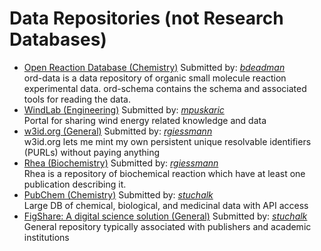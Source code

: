 # Data Repositories (not Research Databases)

<ul id='list'>
<li><a href="https://github.com/open-reaction-database" target="_blank">Open Reaction Database (Chemistry)</a> Submitted by: <em><a href="https://github.com/bdeadman">bdeadman</a></em><br/>ord-data is a data repository of organic small molecule reaction experimental data. ord-schema contains the schema and associated tools for reading the data.</li>
<li><a href="https://windlab.hlrs.de/" target="_blank">WindLab (Engineering)</a> Submitted by: <em><a href="https://github.com/mpuskaric">mpuskaric</a></em><br/>Portal for sharing wind energy related knowledge and data</li>
<li><a href="https://github.com/perma-id/w3id.org" target="_blank">w3id.org (General)</a> Submitted by: <em><a href="https://github.com/rgiessmann">rgiessmann</a></em><br/>w3id.org lets me mint my own persistent unique resolvable identifiers (PURLs) without paying anything</li>
<li><a href="https://www.rhea-db.org/" target="_blank">Rhea (Biochemistry)</a> Submitted by: <em><a href="https://github.com/rgiessmann">rgiessmann</a></em><br/>Rhea is a repository of biochemical reaction which have at least one publication describing it.</li>
<li><a href="https://pubchem.ncbi.nlm.nih.gov/" target="_blank">PubChem (Chemistry)</a> Submitted by: <em><a href="https://github.com/stuchalk">stuchalk</a></em><br/>Large DB of chemical, biological, and medicinal data with API access</li>
<li><a href="https://figshare.com/" target="_blank">FigShare: A digital science solution (General)</a> Submitted by: <em><a href="https://github.com/stuchalk">stuchalk</a></em><br/>General repository typically associated with publishers and academic institutions</li>
</ul>